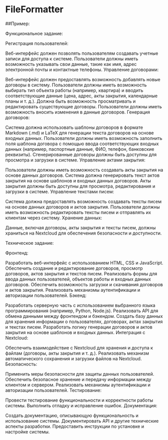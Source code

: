 # FileFormatter

##Пример:

Функциональное задание:

Регистрация пользователей:

Веб-интерфейс должен позволять пользователям создавать учетные записи для доступа к системе.
Пользователи должны иметь возможность указывать свои данные, такие как имя, адрес электронной почты и контактные телефоны.
Управление договорами:

Веб-интерфейс должен предоставлять возможность добавлять новые договоры в систему.
Пользователи должны иметь возможность выбирать тип объекта работы (например, квартира) и вводить соответствующие данные (цена, адрес, акты закрытия, календарные планы и т. д.).
Должна быть возможность просматривать и редактировать существующие договоры.
Пользователи должны иметь возможность вносить изменения в данные договоров.
Генерация договоров:

Система должна использовать шаблоны договоров в формате Markdown (.md) и LaTeX для генерации текста договоров на основе входных данных.
Пользователи должны иметь возможность заполнить поля шаблона договора с помощью ввода соответствующих входных данных (например, паспортные данные, ФИО, телефон, банковские реквизиты).
Сгенерированные договоры должны быть доступны для просмотра и загрузки в системе.
Управление актами закрытия:

Пользователи должны иметь возможность создавать акты закрытия на основе данных договоров.
Система должна генерировать текст актов закрытия на основе шаблонов и входных данных договоров.
Акты закрытия должны быть доступны для просмотра, редактирования и загрузки в системе.
Управление текстами писем:

Система должна предоставлять возможность создавать тексты писем на основе данных договоров и актов закрытия.
Пользователи должны иметь возможность редактировать тексты писем и отправлять их клиентам через систему.
Хранение данных:

Данные, включая договоры, акты закрытия и тексты писем, должны храниться на Nextcloud для обеспечения безопасности и доступности.


Техническое задание:

Фронтенд:

Разработать веб-интерфейс с использованием HTML, CSS и JavaScript.
Обеспечить создание и редактирование договоров, просмотр договоров, актов закрытия и текстов писем.
Реализовать формы для ввода данных пользователей, объектов работы и входных данных договоров.
Обеспечить возможность загрузки и скачивания договоров и актов закрытия.
Реализовать механизмы аутентификации и авторизации пользователей.
Бэкенд:

Разработать серверную часть с использованием выбранного языка программирования (например, Python, Node.js).
Реализовать API для обмена данными между фронтендом и бэкендом.
Создать базу данных для хранения информации о пользователях, договорах, актах закрытия и текстах писем.
Разработать логику генерации договоров и актов закрытия на основе шаблонов и входных данных.
Интеграция с Nextcloud:

Обеспечить взаимодействие с Nextcloud для хранения и доступа к файлам (договоры, акты закрытия и т. д.).
Реализовать механизм автоматического сохранения и загрузки файлов на Nextcloud.
Безопасность:

Применить меры безопасности для защиты данных пользователей.
Обеспечить безопасное хранение и передачу информации между клиентом и сервером.
Реализовать механизмы аутентификации и авторизации пользователей.
Тестирование:

Провести тестирование функциональности и корректности работы системы.
Выполнить отладку и исправление ошибок.
Документация:

Создать документацию, описывающую функциональность и использование системы.
Документировать API и другие технические аспекты разработки.
Предоставить инструкции по установке и настройке системы.
